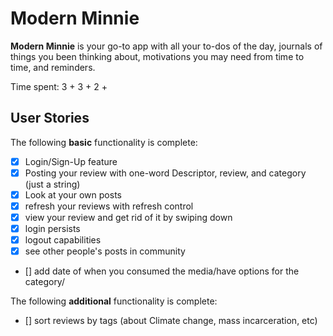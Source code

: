 # Modern Minnie

**Modern Minnie** is your go-to app with all your to-dos of the day, journals of things you been thinking about, motivations you may need from time to time, and reminders. 

Time spent: 3 + 3 + 2 + 

## User Stories

The following **basic** functionality is complete:

- [x] Login/Sign-Up feature 
- [x] Posting your review with one-word Descriptor, review, and category (just a string)
- [x] Look at your own posts 
- [x] refresh your reviews with refresh control
- [x] view your review and get rid of it by swiping down
- [x] login persists
- [x] logout capabilities
- [x] see other people's posts in community
- [] add date of when you consumed the media/have options for the category/

The following **additional** functionality is complete:

- [] sort reviews by tags (about Climate change, mass incarceration, etc)

